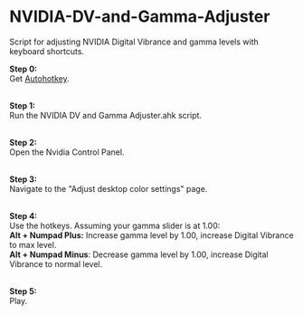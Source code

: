 # NVIDIA-DV-and-Gamma-Adjuster
Script for adjusting NVIDIA Digital Vibrance and gamma levels with keyboard shortcuts.

<b>Step 0:</b><br>
  Get <a href="http://ahkscript.org/">Autohotkey</a>.<br><br>

<b>Step 1:</b><br>
  Run the NVIDIA DV and Gamma Adjuster.ahk script.<br><br>
  
<b>Step 2:</b><br>
  Open the Nvidia Control Panel.<br><br>
  
<b>Step 3:</b><br>
  Navigate to the "Adjust desktop color settings" page.<br><br>
  
<b>Step 4:</b><br>
  Use the hotkeys. Assuming your gamma slider is at 1.00:<br>
    <b>Alt + Numpad Plus:</b> Increase gamma level by 1.00, increase Digital Vibrance to max level.<br>
    <b>Alt + Numpad Minus</b>: Decrease gamma level by 1.00, increase Digital Vibrance to normal level.<br><br>
    
<b>Step 5:</b><br>
  Play.
